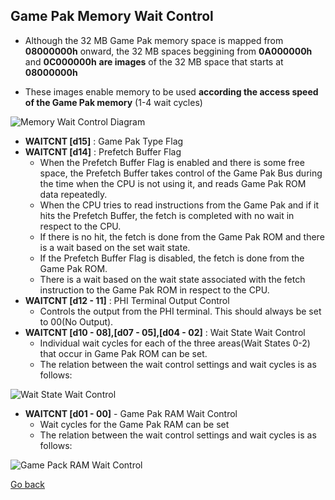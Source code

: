 ## Game Pak Memory Wait Control

- Although the 32 MB Game Pak memory space is mapped from **08000000h** onward, the 32 MB spaces beggining from **0A000000h** and **0C000000h** **are images** of the 32 MB space that starts at **08000000h**

- These images enable memory to be used **according the access speed of the Game Pak memory** (1-4 wait cycles)

![Memory Wait Control Diagram](/images/gpk_wait_control.png)

- **WAITCNT [d15]** : Game Pak Type Flag
- **WAITCNT [d14]** : Prefetch Buffer Flag
  - When the Prefetch Buffer Flag is enabled and there is some free space,
    the Prefetch Buffer takes control of the Game Pak Bus during the time
    when the CPU is not using it, and reads Game Pak ROM data repeatedly.
  - When the CPU tries to read instructions from the Game Pak and if it hits
    the Prefetch Buffer, the fetch is completed with no wait in respect to the
    CPU.
  - If there is no hit, the fetch is done from the Game Pak ROM and
    there is a wait based on the set wait state.
  - If the Prefetch Buffer Flag is disabled, the fetch is done from the Game Pak
    ROM.
  - There is a wait based on the wait state associated with the fetch
    instruction to the Game Pak ROM in respect to the CPU.
- **WAITCNT [d12 - 11]** : PHI Terminal Output Control
  - Controls the output from the PHI terminal. This should always be set to
    00(No Output).
- **WAITCNT [d10 - 08],[d07 - 05],[d04 - 02]** : Wait State Wait Control
  - Individual wait cycles for each of the three areas(Wait States 0-2) that
    occur in Game Pak ROM can be set.
  - The relation between the wait control settings and wait cycles is as follows:
  
![Wait State Wait Control](/images/wait_state_control.png)

- **WAITCNT [d01 - 00]** - Game Pak RAM Wait Control
  - Wait cycles for the Game Pak RAM can be set
  - The relation between the wait control settings and wait cycles is as follows:

![Game Pack RAM Wait Control](/images/gpk_ram_wait_control.png)

[Go back](https://goiabada.github.io/docs/sections/memory/index)
